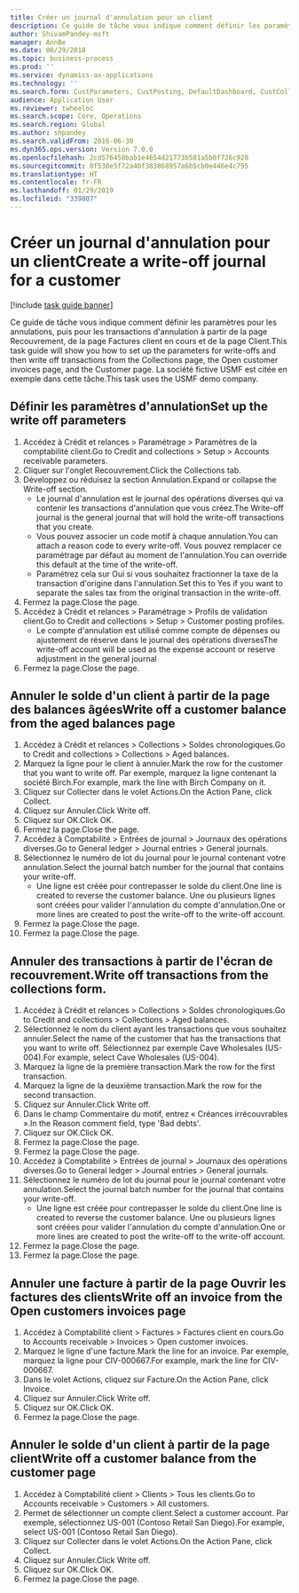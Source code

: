 ```yaml
---
title: Créer un journal d'annulation pour un client
description: Ce guide de tâche vous indique comment définir les paramètres pour les annulations, puis pour les transactions d'annulation à partir de la page Recouvrement, de la page Factures client en cours et de la page Client.
author: ShivamPandey-msft
manager: AnnBe
ms.date: 08/29/2018
ms.topic: business-process
ms.prod: ''
ms.service: dynamics-ax-applications
ms.technology: ''
ms.search.form: CustParameters, CustPosting, DefaultDashboard, CustCollectionsPoolsListPage, CustWriteOff, LedgerJournalTable, LedgerJournalTransDaily, CustCollections, CustOpenInvoicesListPage, CustTable
audience: Application User
ms.reviewer: twheeloc
ms.search.scope: Core, Operations
ms.search.region: Global
ms.author: shpandey
ms.search.validFrom: 2016-06-30
ms.dyn365.ops.version: Version 7.0.0
ms.openlocfilehash: 2cd576458bab1e4654d21773b581a5b0f726c928
ms.sourcegitcommit: 0f530e5f72a40f383868957a6b5cb0e446e4c795
ms.translationtype: HT
ms.contentlocale: fr-FR
ms.lasthandoff: 01/29/2019
ms.locfileid: "339807"
---
```

# <a name="create-a-write-off-journal-for-a-customer"></a><span data-ttu-id="fa01e-103">Créer un journal d'annulation pour un client</span><span class="sxs-lookup"><span data-stu-id="fa01e-103">Create a write-off journal for a customer</span></span>

[!include [task guide banner](../../includes/task-guide-banner.md)]

<span data-ttu-id="fa01e-104">Ce guide de tâche vous indique comment définir les paramètres pour les annulations, puis pour les transactions d'annulation à partir de la page Recouvrement, de la page Factures client en cours et de la page Client.</span><span class="sxs-lookup"><span data-stu-id="fa01e-104">This task guide will show you how to set up the parameters for write-offs and then write off transactions from the Collections page, the Open customer invoices page, and the Customer page.</span></span> <span data-ttu-id="fa01e-105">La société fictive USMF est citée en exemple dans cette tâche.</span><span class="sxs-lookup"><span data-stu-id="fa01e-105">This task uses the USMF demo company.</span></span>


## <a name="set-up-the-write-off-parameters"></a><span data-ttu-id="fa01e-106">Définir les paramètres d'annulation</span><span class="sxs-lookup"><span data-stu-id="fa01e-106">Set up the write off parameters</span></span>
1. <span data-ttu-id="fa01e-107">Accédez à Crédit et relances > Paramétrage > Paramètres de la comptabilité client.</span><span class="sxs-lookup"><span data-stu-id="fa01e-107">Go to Credit and collections > Setup > Accounts receivable parameters.</span></span>
2. <span data-ttu-id="fa01e-108">Cliquer sur l'onglet Recouvrement.</span><span class="sxs-lookup"><span data-stu-id="fa01e-108">Click the Collections tab.</span></span>
3. <span data-ttu-id="fa01e-109">Développez ou réduisez la section Annulation.</span><span class="sxs-lookup"><span data-stu-id="fa01e-109">Expand or collapse the Write-off section.</span></span>
    * <span data-ttu-id="fa01e-110">Le journal d'annulation est le journal des opérations diverses qui va contenir les transactions d'annulation que vous créez.</span><span class="sxs-lookup"><span data-stu-id="fa01e-110">The Write-off journal is the general journal that will hold the write-off transactions that you create.</span></span>  
    * <span data-ttu-id="fa01e-111">Vous pouvez associer un code motif à chaque annulation.</span><span class="sxs-lookup"><span data-stu-id="fa01e-111">You can attach a reason code to every write-off.</span></span> <span data-ttu-id="fa01e-112">Vous pouvez remplacer ce paramétrage par défaut au moment de l'annulation.</span><span class="sxs-lookup"><span data-stu-id="fa01e-112">You can override this default at the time of the write-off.</span></span>  
    * <span data-ttu-id="fa01e-113">Paramétrez cela sur Oui si vous souhaitez fractionner la taxe de la transaction d'origine dans l'annulation.</span><span class="sxs-lookup"><span data-stu-id="fa01e-113">Set this to Yes if you want to separate the sales tax from the original transaction in the write-off.</span></span>  
4. <span data-ttu-id="fa01e-114">Fermez la page.</span><span class="sxs-lookup"><span data-stu-id="fa01e-114">Close the page.</span></span>
5. <span data-ttu-id="fa01e-115">Accédez à Crédit et relances > Paramétrage > Profils de validation client.</span><span class="sxs-lookup"><span data-stu-id="fa01e-115">Go to Credit and collections > Setup > Customer posting profiles.</span></span>
    * <span data-ttu-id="fa01e-116">Le compte d'annulation est utilisé comme compte de dépenses ou ajustement de réserve dans le journal des opérations diverses</span><span class="sxs-lookup"><span data-stu-id="fa01e-116">The write-off account will be used as the expense account or reserve adjustment in the general journal</span></span>   
6. <span data-ttu-id="fa01e-117">Fermez la page.</span><span class="sxs-lookup"><span data-stu-id="fa01e-117">Close the page.</span></span>

## <a name="write-off-a-customer-balance-from-the-aged-balances-page"></a><span data-ttu-id="fa01e-118">Annuler le solde d'un client à partir de la page des balances âgées</span><span class="sxs-lookup"><span data-stu-id="fa01e-118">Write off a customer balance from the aged balances page</span></span>
1. <span data-ttu-id="fa01e-119">Accédez à Crédit et relances > Collections > Soldes chronologiques.</span><span class="sxs-lookup"><span data-stu-id="fa01e-119">Go to Credit and collections > Collections > Aged balances.</span></span>
2. <span data-ttu-id="fa01e-120">Marquez la ligne pour le client à annuler.</span><span class="sxs-lookup"><span data-stu-id="fa01e-120">Mark the row for the customer that you want to write off.</span></span> <span data-ttu-id="fa01e-121">Par exemple, marquez la ligne contenant la société Birch.</span><span class="sxs-lookup"><span data-stu-id="fa01e-121">For example, mark the line with Birch Company on it.</span></span>
3. <span data-ttu-id="fa01e-122">Cliquez sur Collecter dans le volet Actions.</span><span class="sxs-lookup"><span data-stu-id="fa01e-122">On the Action Pane, click Collect.</span></span>
4. <span data-ttu-id="fa01e-123">Cliquez sur Annuler.</span><span class="sxs-lookup"><span data-stu-id="fa01e-123">Click Write off.</span></span>
5. <span data-ttu-id="fa01e-124">Cliquez sur OK.</span><span class="sxs-lookup"><span data-stu-id="fa01e-124">Click OK.</span></span>
6. <span data-ttu-id="fa01e-125">Fermez la page.</span><span class="sxs-lookup"><span data-stu-id="fa01e-125">Close the page.</span></span>
7. <span data-ttu-id="fa01e-126">Accédez à Comptabilité > Entrées de journal > Journaux des opérations diverses.</span><span class="sxs-lookup"><span data-stu-id="fa01e-126">Go to General ledger > Journal entries > General journals.</span></span>
8. <span data-ttu-id="fa01e-127">Sélectionnez le numéro de lot du journal pour le journal contenant votre annulation.</span><span class="sxs-lookup"><span data-stu-id="fa01e-127">Select the journal batch number for the journal that contains your write-off.</span></span>
    * <span data-ttu-id="fa01e-128">Une ligne est créée pour contrepasser le solde du client.</span><span class="sxs-lookup"><span data-stu-id="fa01e-128">One line is created to reverse the customer balance.</span></span> <span data-ttu-id="fa01e-129">Une ou plusieurs lignes sont créées pour valider l'annulation du compte d'annulation.</span><span class="sxs-lookup"><span data-stu-id="fa01e-129">One or more lines are created to post the write-off to the write-off account.</span></span>  
9. <span data-ttu-id="fa01e-130">Fermez la page.</span><span class="sxs-lookup"><span data-stu-id="fa01e-130">Close the page.</span></span>
10. <span data-ttu-id="fa01e-131">Fermez la page.</span><span class="sxs-lookup"><span data-stu-id="fa01e-131">Close the page.</span></span>

## <a name="write-off-transactions-from-the-collections-form"></a><span data-ttu-id="fa01e-132">Annuler des transactions à partir de l'écran de recouvrement.</span><span class="sxs-lookup"><span data-stu-id="fa01e-132">Write off transactions from the collections form.</span></span>
1. <span data-ttu-id="fa01e-133">Accédez à Crédit et relances > Collections > Soldes chronologiques.</span><span class="sxs-lookup"><span data-stu-id="fa01e-133">Go to Credit and collections > Collections > Aged balances.</span></span>
2. <span data-ttu-id="fa01e-134">Sélectionnez le nom du client ayant les transactions que vous souhaitez annuler.</span><span class="sxs-lookup"><span data-stu-id="fa01e-134">Select the name of the customer that has the transactions that you want to write off.</span></span> <span data-ttu-id="fa01e-135">Sélectionnez par exemple Cave Wholesales (US-004).</span><span class="sxs-lookup"><span data-stu-id="fa01e-135">For example, select Cave Wholesales (US-004).</span></span>
3. <span data-ttu-id="fa01e-136">Marquez la ligne de la première transaction.</span><span class="sxs-lookup"><span data-stu-id="fa01e-136">Mark the row for the first transaction.</span></span>
4. <span data-ttu-id="fa01e-137">Marquez la ligne de la deuxième transaction.</span><span class="sxs-lookup"><span data-stu-id="fa01e-137">Mark the row for the second transaction.</span></span>
5. <span data-ttu-id="fa01e-138">Cliquez sur Annuler.</span><span class="sxs-lookup"><span data-stu-id="fa01e-138">Click Write off.</span></span>
6. <span data-ttu-id="fa01e-139">Dans le champ Commentaire du motif, entrez « Créances irrécouvrables ».</span><span class="sxs-lookup"><span data-stu-id="fa01e-139">In the Reason comment field, type 'Bad debts'.</span></span>
7. <span data-ttu-id="fa01e-140">Cliquez sur OK.</span><span class="sxs-lookup"><span data-stu-id="fa01e-140">Click OK.</span></span>
8. <span data-ttu-id="fa01e-141">Fermez la page.</span><span class="sxs-lookup"><span data-stu-id="fa01e-141">Close the page.</span></span>
9. <span data-ttu-id="fa01e-142">Fermez la page.</span><span class="sxs-lookup"><span data-stu-id="fa01e-142">Close the page.</span></span>
10. <span data-ttu-id="fa01e-143">Accédez à Comptabilité > Entrées de journal > Journaux des opérations diverses.</span><span class="sxs-lookup"><span data-stu-id="fa01e-143">Go to General ledger > Journal entries > General journals.</span></span>
11. <span data-ttu-id="fa01e-144">Sélectionnez le numéro de lot du journal pour le journal contenant votre annulation.</span><span class="sxs-lookup"><span data-stu-id="fa01e-144">Select the journal batch number for the journal that contains your write-off.</span></span>
    * <span data-ttu-id="fa01e-145">Une ligne est créée pour contrepasser le solde du client.</span><span class="sxs-lookup"><span data-stu-id="fa01e-145">One line is created to reverse the customer balance.</span></span> <span data-ttu-id="fa01e-146">Une ou plusieurs lignes sont créées pour valider l'annulation du compte d'annulation.</span><span class="sxs-lookup"><span data-stu-id="fa01e-146">One or more lines are created to post the write-off to the write-off account.</span></span>  
12. <span data-ttu-id="fa01e-147">Fermez la page.</span><span class="sxs-lookup"><span data-stu-id="fa01e-147">Close the page.</span></span>
13. <span data-ttu-id="fa01e-148">Fermez la page.</span><span class="sxs-lookup"><span data-stu-id="fa01e-148">Close the page.</span></span>

## <a name="write-off-an-invoice-from-the-open-customers-invoices-page"></a><span data-ttu-id="fa01e-149">Annuler une facture à partir de la page Ouvrir les factures des clients</span><span class="sxs-lookup"><span data-stu-id="fa01e-149">Write off an invoice from the Open customers invoices page</span></span>
1. <span data-ttu-id="fa01e-150">Accédez à Comptabilité client > Factures > Factures client en cours.</span><span class="sxs-lookup"><span data-stu-id="fa01e-150">Go to Accounts receivable > Invoices > Open customer invoices.</span></span>
2. <span data-ttu-id="fa01e-151">Marquez le ligne d'une facture.</span><span class="sxs-lookup"><span data-stu-id="fa01e-151">Mark the line for an invoice.</span></span> <span data-ttu-id="fa01e-152">Par exemple, marquez la ligne pour CIV-000667.</span><span class="sxs-lookup"><span data-stu-id="fa01e-152">For example, mark the line for CIV-000667.</span></span>
3. <span data-ttu-id="fa01e-153">Dans le volet Actions, cliquez sur Facture.</span><span class="sxs-lookup"><span data-stu-id="fa01e-153">On the Action Pane, click Invoice.</span></span>
4. <span data-ttu-id="fa01e-154">Cliquez sur Annuler.</span><span class="sxs-lookup"><span data-stu-id="fa01e-154">Click Write off.</span></span>
5. <span data-ttu-id="fa01e-155">Cliquez sur OK.</span><span class="sxs-lookup"><span data-stu-id="fa01e-155">Click OK.</span></span>
6. <span data-ttu-id="fa01e-156">Fermez la page.</span><span class="sxs-lookup"><span data-stu-id="fa01e-156">Close the page.</span></span>

## <a name="write-off-a-customer-balance-from-the-customer-page"></a><span data-ttu-id="fa01e-157">Annuler le solde d'un client à partir de la page client</span><span class="sxs-lookup"><span data-stu-id="fa01e-157">Write off a customer balance from the customer page</span></span>
1. <span data-ttu-id="fa01e-158">Accédez à Comptabilité client > Clients > Tous les clients.</span><span class="sxs-lookup"><span data-stu-id="fa01e-158">Go to Accounts receivable > Customers > All customers.</span></span>
2. <span data-ttu-id="fa01e-159">Permet de sélectionner un compte client.</span><span class="sxs-lookup"><span data-stu-id="fa01e-159">Select a customer account.</span></span> <span data-ttu-id="fa01e-160">Par exemple, sélectionnez US-001 (Contoso Retail San Diego).</span><span class="sxs-lookup"><span data-stu-id="fa01e-160">For example, select US-001 (Contoso Retail San Diego).</span></span>
3. <span data-ttu-id="fa01e-161">Cliquez sur Collecter dans le volet Actions.</span><span class="sxs-lookup"><span data-stu-id="fa01e-161">On the Action Pane, click Collect.</span></span>
4. <span data-ttu-id="fa01e-162">Cliquez sur Annuler.</span><span class="sxs-lookup"><span data-stu-id="fa01e-162">Click Write off.</span></span>
5. <span data-ttu-id="fa01e-163">Cliquez sur OK.</span><span class="sxs-lookup"><span data-stu-id="fa01e-163">Click OK.</span></span>
6. <span data-ttu-id="fa01e-164">Fermez la page.</span><span class="sxs-lookup"><span data-stu-id="fa01e-164">Close the page.</span></span>

